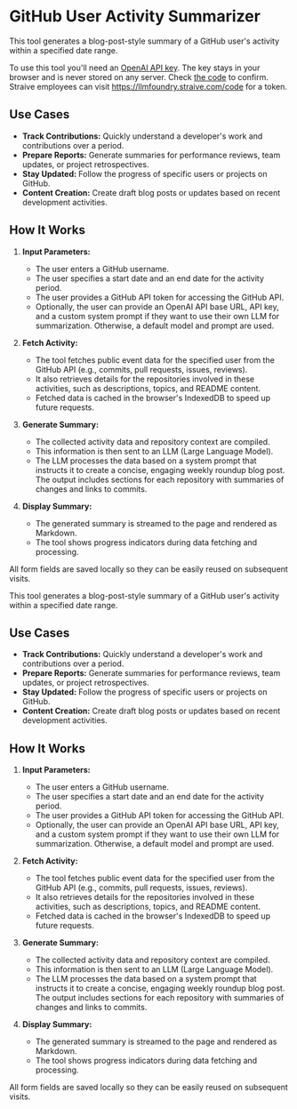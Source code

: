 # GitHub User Activity Summarizer

This tool generates a blog-post-style summary of a GitHub user's activity within a specified date range.

To use this tool you'll need an [OpenAI API key](https://platform.openai.com/account/api-keys). The key stays in your browser and is never stored on any server. Check [the code](script.js) to confirm. Straive employees can visit https://llmfoundry.straive.com/code for a token.

## Use Cases

- **Track Contributions:** Quickly understand a developer's work and contributions over a period.
- **Prepare Reports:** Generate summaries for performance reviews, team updates, or project retrospectives.
- **Stay Updated:** Follow the progress of specific users or projects on GitHub.
- **Content Creation:** Create draft blog posts or updates based on recent development activities.

## How It Works

1.  **Input Parameters:**

    - The user enters a GitHub username.
    - The user specifies a start date and an end date for the activity period.
    - The user provides a GitHub API token for accessing the GitHub API.
    - Optionally, the user can provide an OpenAI API base URL, API key, and a custom system prompt if they want to use their own LLM for summarization. Otherwise, a default model and prompt are used.

2.  **Fetch Activity:**

    - The tool fetches public event data for the specified user from the GitHub API (e.g., commits, pull requests, issues, reviews).
    - It also retrieves details for the repositories involved in these activities, such as descriptions, topics, and README content.
    - Fetched data is cached in the browser's IndexedDB to speed up future requests.

3.  **Generate Summary:**

    - The collected activity data and repository context are compiled.
    - This information is then sent to an LLM (Large Language Model).
    - The LLM processes the data based on a system prompt that instructs it to create a concise, engaging weekly roundup blog post. The output includes sections for each repository with summaries of changes and links to commits.

4.  **Display Summary:**
    - The generated summary is streamed to the page and rendered as Markdown.
    - The tool shows progress indicators during data fetching and processing.

All form fields are saved locally so they can be easily reused on subsequent visits.

This tool generates a blog-post-style summary of a GitHub user's activity within a specified date range.

## Use Cases

- **Track Contributions:** Quickly understand a developer's work and contributions over a period.
- **Prepare Reports:** Generate summaries for performance reviews, team updates, or project retrospectives.
- **Stay Updated:** Follow the progress of specific users or projects on GitHub.
- **Content Creation:** Create draft blog posts or updates based on recent development activities.

## How It Works

1.  **Input Parameters:**

    - The user enters a GitHub username.
    - The user specifies a start date and an end date for the activity period.
    - The user provides a GitHub API token for accessing the GitHub API.
    - Optionally, the user can provide an OpenAI API base URL, API key, and a custom system prompt if they want to use their own LLM for summarization. Otherwise, a default model and prompt are used.

2.  **Fetch Activity:**

    - The tool fetches public event data for the specified user from the GitHub API (e.g., commits, pull requests, issues, reviews).
    - It also retrieves details for the repositories involved in these activities, such as descriptions, topics, and README content.
    - Fetched data is cached in the browser's IndexedDB to speed up future requests.

3.  **Generate Summary:**

    - The collected activity data and repository context are compiled.
    - This information is then sent to an LLM (Large Language Model).
    - The LLM processes the data based on a system prompt that instructs it to create a concise, engaging weekly roundup blog post. The output includes sections for each repository with summaries of changes and links to commits.

4.  **Display Summary:**
    - The generated summary is streamed to the page and rendered as Markdown.
    - The tool shows progress indicators during data fetching and processing.

All form fields are saved locally so they can be easily reused on subsequent visits.
